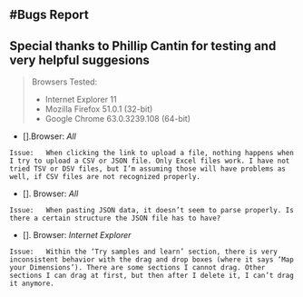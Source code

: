 #Bugs Report
-----
**Special thanks to Phillip Cantin for testing and very helpful suggesions**
-----
> Browsers Tested:
> - Internet Explorer 11
> - Mozilla Firefox 51.0.1 (32-bit)
> - Google Chrome 63.0.3239.108 (64-bit)

- [].Browser:	_All_

```Issue:	When clicking the link to upload a file, nothing happens when I try to upload a CSV or JSON file. Only Excel files work. I have not tried TSV or DSV files, but I’m assuming those will have problems as well, if CSV files are not recognized properly.```

- []. Browser:	_All_

```Issue:	When pasting JSON data, it doesn’t seem to parse properly. Is there a certain structure the JSON file has to have?```

- []. Browser:	_Internet Explorer_

```Issue:	Within the ‘Try samples and learn’ section, there is very inconsistent behavior with the drag and drop boxes (where it says ‘Map your Dimensions’). There are some sections I cannot drag. Other sections I can drag at first, but then after I delete it, I can’t drag it anymore.```
